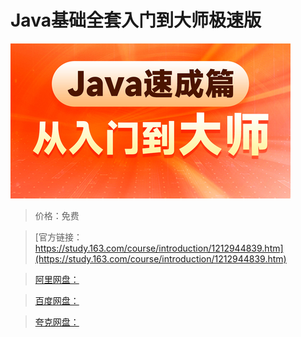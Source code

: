 # Java基础全套入门到大师极速版

![img](../../../assets/study163/free/b7a5b7bc3ba7497b970512c3f2bca81e.jpg)

> 价格：免费

> [官方链接：https://study.163.com/course/introduction/1212944839.htm](https://study.163.com/course/introduction/1212944839.htm)

> [阿里网盘：]()

> [百度网盘：]()

> [夸克网盘：]()
